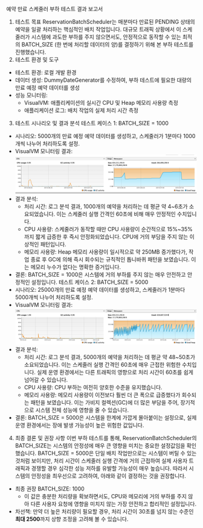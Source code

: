 예약 만료 스케줄러 부하 테스트 결과 보고서
1. 테스트 목표
   ReservationBatchScheduler는 매분마다 만료된 PENDING 상태의 예약을 일괄 처리하는 핵심적인 배치 작업입니다.
   대규모 트래픽 상황에서 이 스케줄러가 시스템에 과도한 부하를 주지 않으면서도, 안정적으로 동작할 수 있는 최적의 BATCH_SIZE (한 번에 처리할 데이터의 양)를 결정하기 위해 본 부하 테스트를 진행했습니다.
2. 테스트 환경 및 도구
* 테스트 환경: 로컬 개발 환경
* 데이터 생성: DummyDateGenerator를 수정하여, 부하 테스트에 필요한 대량의 만료 예정 예약 데이터를 생성
* 성능 모니터링:
    * VisualVM: 애플리케이션의 실시간 CPU 및 Heap 메모리 사용량 측정
    * 애플리케이션 로그: 배치 작업의 실제 처리 시간 측정
3. 테스트 시나리오 및 결과 분석
   테스트 케이스 1: BATCH_SIZE = 1000
* 시나리오: 5000개의 만료 예정 예약 데이터를 생성하고, 스케줄러가 1분마다 1000개씩 나누어 처리하도록 설정.
* VisualVM 모니터링 결과:
  ![BATCH_SIZE 1000 테스트 시 VisualVM 화면](./img/test_case_1.png)
* 결과 분석:
    * 처리 시간: 로그 분석 결과, 1000개의 예약을 처리하는 데 평균 약 4~6초가 소요되었습니다. 이는 스케줄러 실행 간격인 60초에 비해 매우 안정적인 수치입니다.
    * CPU 사용량: 스케줄러가 동작할 때만 CPU 사용량이 순간적으로 15%~35%까지 짧게 급증한 후 즉시 안정화되었습니다. CPU에 거의 부담을 주지 않는 이상적인 패턴입니다.
    * 메모리 사용량: Heap 메모리 사용량이 일시적으로 약 250MB 증가했다가, 작업 종료 후 GC에 의해 즉시 회수되는 규칙적인 톱니바퀴 패턴을 보였습니다. 이는 메모리 누수가 없다는 명확한 증거입니다.
* 결론: BATCH_SIZE = 1000은 시스템에 거의 부하를 주지 않는 매우 안전하고 안정적인 설정입니다.
  테스트 케이스 2: BATCH_SIZE = 5000
* 시나리오: 25000개의 만료 예정 예약 데이터를 생성하고, 스케줄러가 1분마다 5000개씩 나누어 처리하도록 설정.
* VisualVM 모니터링 결과:
  ![BATCH_SIZE 5000 테스트 시 VisualVM 화면](./img/test_case_2.png)
* 결과 분석:
    * 처리 시간: 로그 분석 결과, 5000개의 예약을 처리하는 데 평균 약 48~50초가 소요되었습니다. 이는 스케줄러 실행 간격인 60초에 매우 근접한 위험한 수치입니다. 실제 운영 환경에서는 다른 트래픽의 영향으로 처리 시간이 60초를 쉽게 넘어갈 수 있습니다.
    * CPU 사용량: CPU 부하는 여전히 양호한 수준을 유지했습니다.
    * 메모리 사용량: 메모리 사용량이 이전보다 훨씬 더 큰 폭으로 급증했다가 회수되는 패턴을 보였습니다. 이는 가비지 컬렉션(GC)에 더 많은 부담을 주어, 장기적으로 시스템 전체 성능에 영향을 줄 수 있습니다.
* 결론: BATCH_SIZE = 5000은 시스템을 한계에 가깝게 몰아붙이는 설정으로, 실제 운영 환경에서는 장애 발생 가능성이 높은 위험한 값입니다.
4. 최종 결론 및 권장 사항
   이번 부하 테스트를 통해, ReservationBatchScheduler의 BATCH_SIZE는 시스템의 안정성에 매우 큰 영향을 미치는 중요한 설정값임을 확인했습니다.
   BATCH_SIZE = 5000은 단일 배치 작업만으로는 시스템이 버틸 수 있는 것처럼 보이지만, 처리 시간이 스케줄러 실행 간격에 거의 근접하여 실제 사용자 트래픽과 경쟁할 경우 심각한 성능 저하를 유발할 가능성이 매우 높습니다.
   따라서 시스템의 안정성을 최우선으로 고려하여, 아래와 같이 결정하는 것을 권장합니다.
* 최종 권장 BATCH_SIZE: 1000
    * 이 값은 충분한 처리량을 확보하면서도, CPU와 메모리에 거의 부하를 주지 않아 다른 사용자 요청에 영향을 미치지 않는 가장 안전하고 합리적인 설정입니다.
* 차선책: 만약 더 높은 처리량이 필요할 경우, 처리 시간이 30초를 넘지 않는 수준인 **최대 2500**까지 상향 조정을 고려해 볼 수 있습니다.
